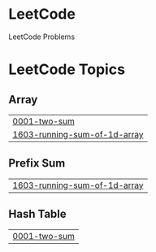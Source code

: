 # LeetCode
LeetCode Problems

<!---LeetCode Topics Start-->
# LeetCode Topics
## Array
|  |
| ------- |
| [0001-two-sum](https://github.com/saniyashaikh0304/LeetCode/tree/master/0001-two-sum) |
| [1603-running-sum-of-1d-array](https://github.com/saniyashaikh0304/LeetCode/tree/master/1603-running-sum-of-1d-array) |
## Prefix Sum
|  |
| ------- |
| [1603-running-sum-of-1d-array](https://github.com/saniyashaikh0304/LeetCode/tree/master/1603-running-sum-of-1d-array) |
## Hash Table
|  |
| ------- |
| [0001-two-sum](https://github.com/saniyashaikh0304/LeetCode/tree/master/0001-two-sum) |
<!---LeetCode Topics End-->